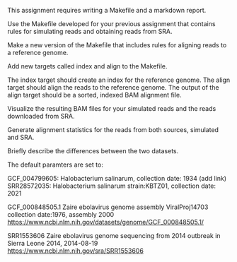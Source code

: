 This assignment requires writing a Makefile and a markdown report.

Use the Makefile developed for your previous assignment that contains rules for simulating reads and obtaining reads from SRA.

Make a new version of the Makefile that includes rules for aligning reads to a reference genome.

Add new targets called index and align to the Makefile.

The index target should create an index for the reference genome. The align target should align the reads to the reference genome. The output of the align target should be a sorted, indexed BAM alignment file.

Visualize the resulting BAM files for your simulated reads and the reads downloaded from SRA.

Generate alignment statistics for the reads from both sources, simulated and SRA.

Briefly describe the differences between the two datasets.

The default paramters are set to:

GCF_004799605: Halobacterium salinarum, collection date: 1934 (add link)
SRR28572035: Halobacterium salinarum strain:KBTZ01, collection date: 2021

GCF_000848505.1 Zaire ebolavirus genome assembly ViralProj14703 collection date:1976, assembly 2000
https://www.ncbi.nlm.nih.gov/datasets/genome/GCF_000848505.1/
 
SRR1553606 Zaire ebolavirus genome sequencing from 2014 outbreak in Sierra Leone 	2014,  2014-08-19
https://www.ncbi.nlm.nih.gov/sra/SRR1553606
